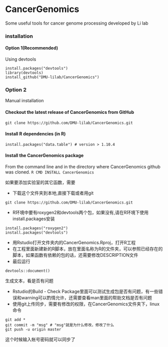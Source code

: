 # CancerGenomics
Some useful tools for cancer genome processing developed by Li lab

### installation
#### Option 1(Recommended)
Using devtools
```
install.packages("devtools")
library(devtools)
install_github("DMU-lilab/CancerGenomics")
```
### Option 2
Manual installation
#### Checkout the latest release of CancerGenomics from GitHub
```git clone https://github.com/DMU-lilab/CancerGenomics.git```
#### Install R dependencies (in R)
 ```install.packages("data.table") # version > 1.10.4```

#### Install the CancerGenomics package
From the command line and in the directory where CancerGenomics github was cloned.
```R CMD INSTALL CancerGenomics ```


如果要添加实验室的其它函数，需要
* 下载这个文件夹到本地,直接下载或者用git
```
git clone https://github.com/DMU-lilab/CancerGenomics.git
```
* R环境中要有roxygen2和devtools两个包，如果没有,请在R环境下使用install.packages安装

```
install.packages("roxygen2")
install.packages("devtools")
```
* 用Rstudio打开文件夹内的CancerGenomics.Rproj，打开R工程
* 在工程里面新建新的R脚本，放在里面名称为R的文件夹，可以参照已经存在的脚本，如果函数有依赖的包的话，还需要修改DESCRIPTION文件
* 最后运行
```
devtools::document()
```
生成文本，看是否有问题
* Rstudio的Build - Check Package里面可以测试生成包是否有问题，有一些错误和warning可以酌情允许，还需要查看man里面的帮助文档是否有问题
* 使用git上传同步，需要有修改的权限，在CancerGenomics文件夹下，linux命令
```
git add *
git commit -m "msg" # "msg"就是为什么修改，修改了什么
git push -u origin master
```
这个时候输入帐号密码就可以同步了



